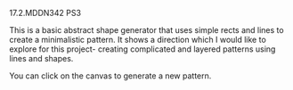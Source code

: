 17.2.MDDN342 PS3

This is a basic abstract shape generator that uses simple rects and lines
to create a minimalistic pattern. It shows a direction which I would like to
explore for this project- creating complicated and layered patterns using
lines and shapes.

You can click on the canvas to generate a new pattern.
